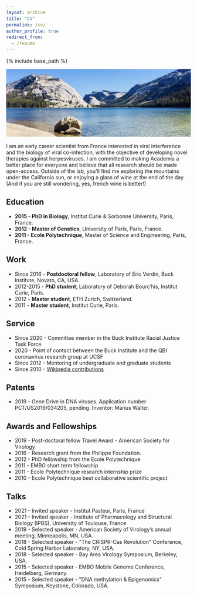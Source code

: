 ```yaml
---
layout: archive
title: "CV"
permalink: /cv/
author_profile: true
redirect_from:
  - /resume
---
```


{% include base_path %}

![GD](/images/Yosemite.jpg)

I am an early career scientist from France interested in viral interference and the biology of viral co-infection, with the objective of developing novel therapies against herpesviruses. I am committed to making Academia a better place for everyone and believe that all research should be made open-access.
Outside of the lab, you'll find me exploring the mountains under the California sun, or enjoying a glass of wine at the end of the day. (And if you are still wondering, yes, french wine is better!)

## Education
* **2015 - PhD in Biology**, Institut Curie & Sorbonne University, Paris, France.
* **2012 - Master of Genetics**,	University of Paris, Paris, France.
* **2011 - Ecole Polytechnique**,		Master of Science and Engineering, Paris, France.		

## Work
* Since 2016 - **Postdoctoral fellow**, Laboratory of Eric Verdin, Buck Institute, Novato, CA, USA.
* 2012-2015 - **PhD student**, Laboratory of Deborah Bourc’his, Institut Curie, Paris.
* 2012 - **Master student**, ETH Zurich, Switzerland.
* 2011 - **Master student**, Institut Curie, Paris.

## Service
* Since 2020 -	Committee member in the Buck Institute Racial Justice Task Force
* 2020 - Point of contact between the Buck Institute and the QBI coronavirus research group at UCSF
* Since 2012 -	Mentoring of undergraduate and graduate students
* Since 2010 -	[Wikipedia contributions](https://commons.wikimedia.org/wiki/Special:ListFiles?limit=50&user=Mariuswalter)

## Patents
* 2019 - Gene Drive in DNA viruses. Application number PCT/US2019/034205, pending. Inventor: Marius Walter.

## Awards and Fellowships
* 2019 - Post-doctoral fellow Travel Award - American Society for Virology
* 2016 - Research grant from the Philippe Foundation.
* 2012 - PhD fellowship from the Ecole Polytechnique
* 2011 - EMBO short term fellowship
* 2011 - Ecole Polytechnique research internship prize
* 2010 - Ecole Polytechnique best collaborative scientific project

## Talks
* 2021 -	Invited speaker -	Institut Pasteur, Paris, France
* 2021 -	Invited speaker -	Institute of Pharmacology and Structural Biology (IPBS), University of Toulouse, France
* 2019 -	Selected speaker -	American Society of Virology’s annual meeting, Minneapolis, MN, USA.
* 2018 -	Selected speaker -	"The CRISPR-Cas Revolution" Conference, Cold Spring Harbor Laboratory, NY, USA.
* 2018 -	Selected speaker -	Bay Area Virology Symposium, Berkeley, USA.
* 2015 -	Selected speaker -	EMBO Mobile Genome Conference, Heidelberg, Germany.
* 2015 -	Selected speaker - "DNA methylation & Epigenomics" Symposium, Keystone, Colorado, USA.
